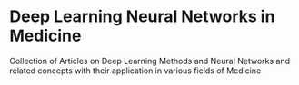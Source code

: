 # Deep Learning Neural Networks in Medicine 
Collection of Articles on Deep Learning Methods and Neural Networks and related concepts with their application in various fields of Medicine
